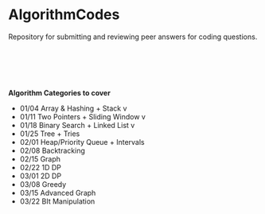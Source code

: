 # AlgorithmCodes
Repository for submitting and reviewing peer answers for coding questions.

<br>
<br>
<br>
<br>

<b> Algorithm Categories to cover </b>

- 01/04 Array & Hashing + Stack v
- 01/11 Two Pointers + Sliding Window v
- 01/18 Binary Search + Linked List v
- 01/25 Tree + Tries
- 02/01 Heap/Priority Queue + Intervals
- 02/08 Backtracking
- 02/15 Graph
- 02/22 1D DP
- 03/01 2D DP
- 03/08 Greedy
- 03/15 Advanced Graph
- 03/22 BIt Manipulation
